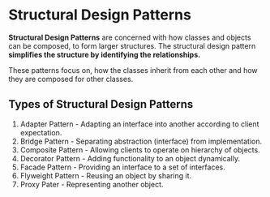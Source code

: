 # Structural Design Patterns
**Structural Design Patterns** are concerned with how classes and objects can be composed, to form larger structures.
The structural design pattern **simplifies the structure by identifying the relationships.**

These patterns focus on, how the classes inherit from each other and how they are composed for other classes.

## Types of Structural Design Patterns
1. Adapter Pattern - Adapting an interface into another according to client expectation.
2. Bridge Pattern - Separating abstraction (interface) from implementation.
3. Composite Pattern - Allowing clients to operate on hierarchy of objects.
4. Decorator Pattern - Adding functionality to an object dynamically.
5. Facade Pattern - Providing an interface to a set of interfaces.
6. Flyweight Pattern - Reusing an object by sharing it.
7. Proxy Pater - Representing another object.